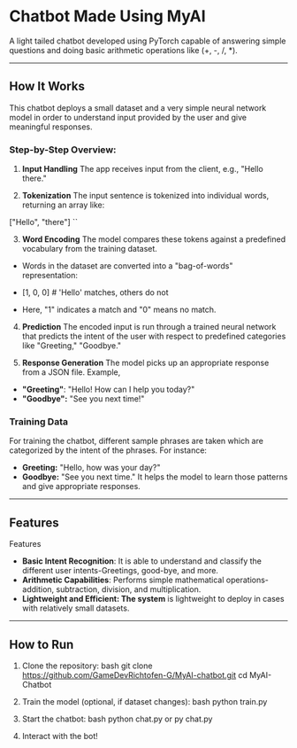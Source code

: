 # Chatbot Made Using MyAI
A light tailed chatbot developed using PyTorch capable of answering simple questions and doing basic arithmetic operations like (+, -, /, *).

---
## How It Works

This chatbot deploys a small dataset and a very simple neural network model in order to understand input provided by the user and give meaningful responses.

### Step-by-Step Overview:

1. **Input Handling**
The app receives input from the client, e.g., "Hello there."

2. **Tokenization**
The input sentence is tokenized into individual words, returning an array like:

["Hello", "there"]
``

3. **Word Encoding**
The model compares these tokens against a predefined vocabulary from the training dataset.
- Words in the dataset are converted into a "bag-of-words" representation:

- [1, 0, 0] # 'Hello' matches, others do not
  
- Here, "1" indicates a match and "0" means no match.

4. **Prediction**
The encoded input is run through a trained neural network that predicts the intent of the user with respect to predefined categories like "Greeting," "Goodbye."

5. **Response Generation**
The model picks up an appropriate response from a JSON file. Example,
- **"Greeting"**: "Hello! How can I help you today?"
- **"Goodbye":** "See you next time!"

### Training Data
For training the chatbot, different sample phrases are taken which are categorized by the intent of the phrases. For instance:
- **Greeting:** "Hello, how was your day?"
- **Goodbye:** "See you next time."
It helps the model to learn those patterns and give appropriate responses.

---

## Features

Features

* **Basic Intent Recognition**: It is able to understand and classify the different user intents-Greetings, good-bye, and more.
* **Arithmetic Capabilities**: Performs simple mathematical operations-addition, subtraction, division, and multiplication.
* **Lightweight and Efficient: The system** is lightweight to deploy in cases with relatively small datasets.
 
 
----
 
## How to Run

1. Clone the repository:
   bash
   git clone https://github.com/GameDevRichtofen-G/MyAI-chatbot.git
   cd MyAI-Chatbot
   
   

2. Train the model (optional, if dataset changes):
bash
python train.py


3. Start the chatbot:
bash
python chat.py or py chat.py


4. Interact with the bot!
